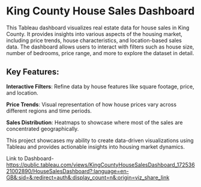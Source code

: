 # King County House Sales Dashboard

This Tableau dashboard visualizes real estate data for house sales in King County. It provides insights into various aspects of the housing market, including price trends, house characteristics, and location-based sales data. The dashboard allows users to interact with filters such as house size, number of bedrooms, price range, and more to explore the dataset in detail.

## Key Features:
**Interactive Filters**: Refine data by house features like square footage, price, and location.

**Price Trends**: Visual representation of how house prices vary across different regions and time periods.

**Sales Distribution**: Heatmaps to showcase where most of the sales are concentrated geographically.

This project showcases my ability to create data-driven visualizations using Tableau and provides actionable insights into housing market dynamics.

Link to Dashboard- https://public.tableau.com/views/KingCountyHouseSalesDashboard_17253621002890/HouseSalesDashboard?:language=en-GB&:sid=&:redirect=auth&:display_count=n&:origin=viz_share_link
